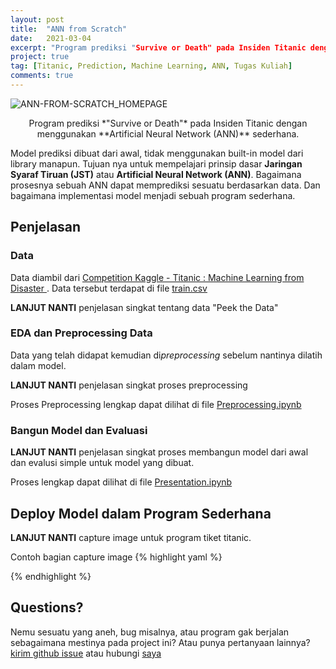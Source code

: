 ```yaml
---
layout: post
title:  "ANN from Scratch"
date:   2021-03-04
excerpt: "Program prediksi "Survive or Death" pada Insiden Titanic dengan menggunakan Artificial Neural Network (ANN) sederhana."
project: true
tag: [Titanic, Prediction, Machine Learning, ANN, Tugas Kuliah]
comments: true
---
```


![ANN-FROM-SCRATCH_HOMEPAGE](https://cloud.githubusercontent.com/assets/754514/14509720/61c61058-01d6-11e6-93ab-0918515ecd56.png)    
    
<center>Program prediksi *"Survive or Death"* pada Insiden Titanic dengan menggunakan **Artificial Neural Network (ANN)** sederhana.</center>
     
Model prediksi dibuat dari awal, tidak menggunakan built-in model dari library manapun. Tujuan nya untuk mempelajari prinsip dasar **Jaringan Syaraf Tiruan (JST)** atau **Artificial Neural Network (ANN)**. Bagaimana prosesnya sebuah ANN dapat memprediksi sesuatu berdasarkan data. Dan bagaimana implementasi model menjadi sebuah program sederhana.
 
      
## Penjelasan

### Data
  Data diambil dari [Competition Kaggle - Titanic : Machine Learning from Disaster ](https://www.kaggle.com/c/titanic). Data tersebut terdapat di file [train.csv](https://github.com/KarimahAzzuhdu/ANN-from-Scratch)

  **LANJUT NANTI** penjelasan singkat tentang data "Peek the Data"

### EDA dan Preprocessing Data
  Data yang telah didapat kemudian di*preprocessing* sebelum nantinya dilatih dalam model.

  **LANJUT NANTI** penjelasan singkat proses preprocessing

  Proses Preprocessing lengkap dapat dilihat di file [Preprocessing.ipynb](https://github.com/KarimahAzzuhdu/ANN-from-Scratch)

### Bangun Model dan Evaluasi
  **LANJUT NANTI** penjelasan singkat proses membangun model dari awal dan evalusi simple untuk model yang dibuat.

  Proses lengkap dapat dilihat di file [Presentation.ipynb](https://github.com/KarimahAzzuhdu/ANN-from-Scratch)

## Deploy Model dalam Program Sederhana

  **LANJUT NANTI** capture image untuk program tiket titanic.

Contoh bagian capture image
{% highlight yaml %}
  <!-- {% capture images %}
    https://cloud.githubusercontent.com/assets/754514/14509716/61ac6c8e-01d6-11e6-879f-8308883de790.png
    https://cloud.githubusercontent.com/assets/754514/14509717/61ad05ae-01d6-11e6-85ae-5a817dd8763b.png
    https://cloud.githubusercontent.com/assets/754514/14509714/61a89708-01d6-11e6-8fcd-74b002a060df.png
  {% endcapture %}
  {% include gallery images=images caption="Screenshots of Moon Theme" cols=3 %} -->
{% endhighlight %}

## Questions?

Nemu sesuatu yang aneh, bug misalnya, atau program gak berjalan sebagaimana mestinya pada project ini? Atau punya pertanyaan lainnya? [kirim github issue](https://github.com/KarimahAzzuhdu/ANN-from-Scratch/issues/new) atau hubungi <a target="_blank" href="mailto:karimah.atm@gmail.com">saya</a>
